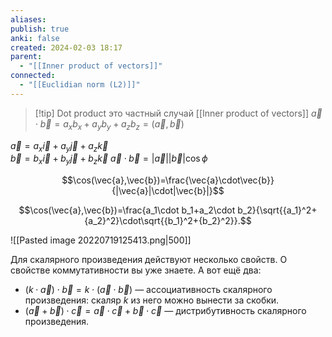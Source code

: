 ```yaml
---
aliases: 
publish: true
anki: false
created: 2024-02-03 18:17
parent:
  - "[[Inner product of vectors]]"
connected:
  - "[[Euclidian norm (L2)]]"
---
```


> [!tip] Dot product 
это частный случай [[Inner product of vectors]]
$\vec{a} \cdot \vec{b} = a_x b_x + a_y b_y + a_z b_z = (\vec{a}, \vec{b})$ 



${} \vec{a} = a_x \vec{i} + a_y \vec{j} + a_z \vec{k}$  
$\vec{b} = b_x \vec{i} + b_y \vec{j} + b_z \vec{k} {}$ 
$\vec{a} \cdot \vec{b} = |\vec{a}| |\vec{b}| \cos{\phi}$


$$\cos(\vec{a},\vec{b})=\frac{\vec{a}\cdot\vec{b}}{|\vec{a}|\cdot|\vec{b}|}$$

$$\cos(\vec{a},\vec{b})=\frac{a_1\cdot b_1+a_2\cdot b_2}{\sqrt{{a_1}^2+{a_2}^2}\cdot\sqrt{{b_1}^2+{b_2}^2}}.$$


![[Pasted image 20220719125413.png|500]]


Для скалярного произведения действуют несколько свойств. О свойстве коммутативности вы уже знаете. А вот ещё два:
- $(k \cdot \vec{a}) \cdot \vec{b} = k \cdot (\vec{a} \cdot \vec{b})$ — ассоциативность скалярного произведения: скаляр $k$ из него можно вынести за скобки.
- $(\vec{a} + \vec{b}) \cdot \vec{c} = \vec{a} \cdot \vec{c} + \vec{b} \cdot \vec{c}$ — дистрибутивность скалярного произведения.



